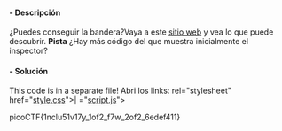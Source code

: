 #### - **Descripción** 
¿Puedes conseguir la bandera?Vaya a este [sitio web](http://saturn.picoctf.net:52707/) y vea lo que puede descubrir.
**Pista**
¿Hay más código del que muestra inicialmente el inspector?

#### - **Solución** 
This code is in a separate file!
Abri los links:
rel="stylesheet" href="[style.css](http://saturn.picoctf.net:52707/style.css)">|
="[script.js](http://saturn.picoctf.net:52707/script.js)">

picoCTF{1nclu51v17y_1of2_f7w_2of2_6edef411}
